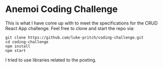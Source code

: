 # Anemoi Coding Challenge

This is what I have come up with to meet the specifications for the CRUD React App challenge. Feel free to clone and start the repo via:

```
git clone https://github.com/luke-pritch/coding-challenge.git
cd coding-challenge
npm install
npm start
```

I tried to use libraries related to the posting.
